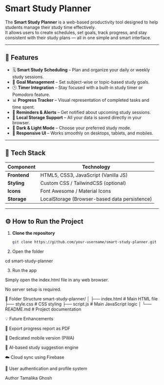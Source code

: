 # Smart Study Planner

The **Smart Study Planner** is a web-based productivity tool designed to help students manage their study time effectively.  
It allows users to create schedules, set goals, track progress, and stay consistent with their study plans — all in one simple and smart interface.

---

## 🌟 Features

- 🗓 **Smart Study Scheduling** – Plan and organize your daily or weekly study sessions.  
- 🧠 **Goal Management** – Set subject-wise or topic-based study goals.  
- 🕒 **Timer Integration** – Stay focused with a built-in study timer or Pomodoro feature.  
- 📊 **Progress Tracker** – Visual representation of completed tasks and time spent.  
- 🔔 **Reminders & Alerts** – Get notified about upcoming study sessions.  
- 💾 **Local Storage Support** – All your data is saved directly in your browser.  
- 🌙 **Dark & Light Mode** – Choose your preferred study mode.  
- 🎨 **Responsive UI** – Works smoothly on desktops, tablets, and mobiles.

---

## 🧱 Tech Stack

| Component | Technology |
|------------|-------------|
| **Frontend** | HTML5, CSS3, JavaScript (Vanilla JS) |
| **Styling** | Custom CSS / TailwindCSS (optional) |
| **Icons** | Font Awesome / Material Icons |
| **Storage** | LocalStorage (Browser-based data persistence) |

---

## ⚙️ How to Run the Project

1. **Clone the repository**
   ```bash
   git clone https://github.com/your-username/smart-study-planner.git

2. Open the folder

cd smart-study-planner


3. Run the app

Simply open the index.html file in any web browser.

No server setup is required.

📂 Folder Structure
smart-study-planner/
│
├── index.html          # Main HTML file
├── style.css           # CSS styling
├── script.js           # Main JavaScript logic
│
└── README.md           # Project documentation

💡 Future Enhancements

🧾 Export progress report as PDF

📱 Dedicated mobile version (PWA)

🧠 AI-based study suggestion engine

☁️ Cloud sync using Firebase

🎯 User authentication and profile system


Author
Tamalika Ghosh
